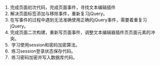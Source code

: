 1.	完成页面初次代码，完成页面事件，寻找文本编辑插件
2.	解决页面标签添加与移除事件，重新复习jQuery。
3.	在写事件的过程中遇到无法准确使用正确的jQuery事件，需要着重复习jQuery。
4.	完成页面二次构建，重新写页面事件，调整文本编辑器插件页页面元素的冲突。
5.  学习使用session和密码加密算法。
6.  练习session登录状态保存代码。
7.  练习密码加密并写入数据库代码。

